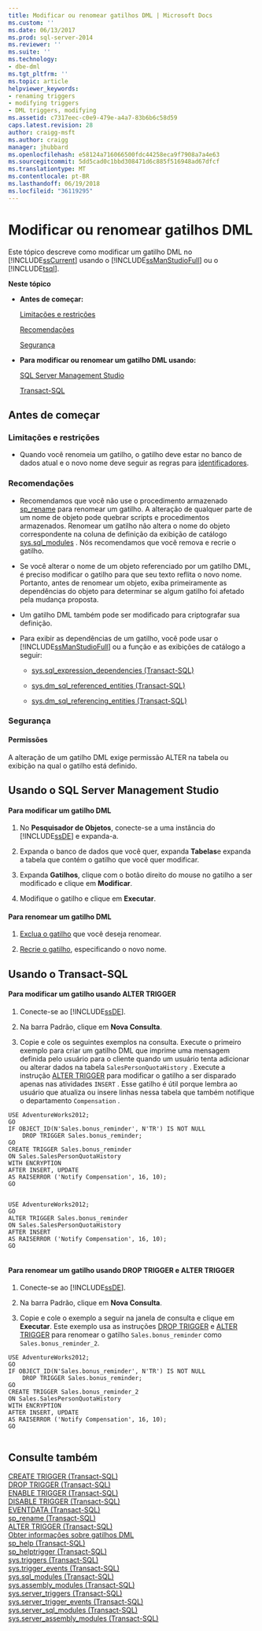 ```yaml
---
title: Modificar ou renomear gatilhos DML | Microsoft Docs
ms.custom: ''
ms.date: 06/13/2017
ms.prod: sql-server-2014
ms.reviewer: ''
ms.suite: ''
ms.technology:
- dbe-dml
ms.tgt_pltfrm: ''
ms.topic: article
helpviewer_keywords:
- renaming triggers
- modifying triggers
- DML triggers, modifying
ms.assetid: c7317eec-c0e9-479e-a4a7-83b6b6c58d59
caps.latest.revision: 28
author: craigg-msft
ms.author: craigg
manager: jhubbard
ms.openlocfilehash: e58124a716066500fdc44258eca9f7908a7a4e63
ms.sourcegitcommit: 5dd5cad0c1bbd308471d6c885f516948ad67dfcf
ms.translationtype: MT
ms.contentlocale: pt-BR
ms.lasthandoff: 06/19/2018
ms.locfileid: "36119295"
---
```

# <a name="modify-or-rename-dml-triggers"></a>Modificar ou renomear gatilhos DML
  Este tópico descreve como modificar um gatilho DML no [!INCLUDE[ssCurrent](../../includes/sscurrent-md.md)] usando o [!INCLUDE[ssManStudioFull](../../includes/ssmanstudiofull-md.md)] ou o [!INCLUDE[tsql](../../includes/tsql-md.md)].  
  
 **Neste tópico**  
  
-   **Antes de começar:**  
  
     [Limitações e restrições](#Restrictions)  
  
     [Recomendações](#Recommendations)  
  
     [Segurança](#Security)  
  
-   **Para modificar ou renomear um gatilho DML usando:**  
  
     [SQL Server Management Studio](#SSMSProcedure)  
  
     [Transact-SQL](#TsqlProcedure)  
  
##  <a name="BeforeYouBegin"></a> Antes de começar  
  
###  <a name="Restrictions"></a> Limitações e restrições  
  
-   Quando você renomeia um gatilho, o gatilho deve estar no banco de dados atual e o novo nome deve seguir as regras para [identificadores](../databases/database-identifiers.md).  
  
###  <a name="Recommendations"></a> Recomendações  
  
-   Recomendamos que você não use o procedimento armazenado [sp_rename](/sql/relational-databases/system-stored-procedures/sp-rename-transact-sql) para renomear um gatilho. A alteração de qualquer parte de um nome de objeto pode quebrar scripts e procedimentos armazenados. Renomear um gatilho não altera o nome do objeto correspondente na coluna de definição da exibição de catálogo [sys.sql_modules](/sql/relational-databases/system-catalog-views/sys-sql-modules-transact-sql) . Nós recomendamos que você remova e recrie o gatilho.  
  
-   Se você alterar o nome de um objeto referenciado por um gatilho DML, é preciso modificar o gatilho para que seu texto reflita o novo nome. Portanto, antes de renomear um objeto, exiba primeiramente as dependências do objeto para determinar se algum gatilho foi afetado pela mudança proposta.  
  
-   Um gatilho DML também pode ser modificado para criptografar sua definição.  
  
-   Para exibir as dependências de um gatilho, você pode usar o [!INCLUDE[ssManStudioFull](../../includes/ssmanstudiofull-md.md)] ou a função e as exibições de catálogo a seguir:  
  
    -   [sys.sql_expression_dependencies &#40;Transact-SQL&#41;](/sql/relational-databases/system-catalog-views/sys-sql-expression-dependencies-transact-sql)  
  
    -   [sys.dm_sql_referenced_entities &#40;Transact-SQL&#41;](/sql/relational-databases/system-dynamic-management-views/sys-dm-sql-referenced-entities-transact-sql)  
  
    -   [sys.dm_sql_referencing_entities &#40;Transact-SQL&#41;](/sql/relational-databases/system-dynamic-management-views/sys-dm-sql-referencing-entities-transact-sql)  
  
###  <a name="Security"></a> Segurança  
  
####  <a name="Permissions"></a> Permissões  
 A alteração de um gatilho DML exige permissão ALTER na tabela ou exibição na qual o gatilho está definido.  
  
##  <a name="SSMSProcedure"></a> Usando o SQL Server Management Studio  
  
#### <a name="to-modify-a-dml-trigger"></a>Para modificar um gatilho DML  
  
1.  No **Pesquisador de Objetos**, conecte-se a uma instância do [!INCLUDE[ssDE](../../../includes/ssde-md.md)] e expanda-a.  
  
2.  Expanda o banco de dados que você quer, expanda **Tabelas**e expanda a tabela que contém o gatilho que você quer modificar.  
  
3.  Expanda **Gatilhos**, clique com o botão direito do mouse no gatilho a ser modificado e clique em **Modificar**.  
  
4.  Modifique o gatilho e clique em **Executar**.  
  
#### <a name="to-rename-a-dml-trigger"></a>Para renomear um gatilho DML  
  
1.  [Exclua o gatilho](../triggers/dml-triggers.md) que você deseja renomear.  
  
2.  [Recrie o gatilho](../triggers/create-dml-triggers.md), especificando o novo nome.  
  
##  <a name="TsqlProcedure"></a> Usando o Transact-SQL  
  
#### <a name="to-modify-a-trigger-using-alter-trigger"></a>Para modificar um gatilho usando ALTER TRIGGER  
  
1.  Conecte-se ao [!INCLUDE[ssDE](../../../includes/ssde-md.md)].  
  
2.  Na barra Padrão, clique em **Nova Consulta**.  
  
3.  Copie e cole os seguintes exemplos na consulta. Execute o primeiro exemplo para criar um gatilho DML que imprime uma mensagem definida pelo usuário para o cliente quando um usuário tenta adicionar ou alterar dados na tabela `SalesPersonQuotaHistory` . Execute a instrução [ALTER TRIGGER](/sql/t-sql/statements/alter-trigger-transact-sql) para modificar o gatilho a ser disparado apenas nas atividades `INSERT` . Esse gatilho é útil porque lembra ao usuário que atualiza ou insere linhas nessa tabela que também notifique o departamento `Compensation` .  
  
```tsql  
USE AdventureWorks2012;  
GO  
IF OBJECT_ID(N'Sales.bonus_reminder', N'TR') IS NOT NULL  
    DROP TRIGGER Sales.bonus_reminder;  
GO  
CREATE TRIGGER Sales.bonus_reminder  
ON Sales.SalesPersonQuotaHistory  
WITH ENCRYPTION  
AFTER INSERT, UPDATE   
AS RAISERROR ('Notify Compensation', 16, 10);  
GO  
  
```  
  
```tsql  
USE AdventureWorks2012;  
GO  
ALTER TRIGGER Sales.bonus_reminder  
ON Sales.SalesPersonQuotaHistory  
AFTER INSERT  
AS RAISERROR ('Notify Compensation', 16, 10);  
GO  
  
```  
  
#### <a name="to-rename-a-trigger-using-drop-trigger-and-alter-trigger"></a>Para renomear um gatilho usando DROP TRIGGER e ALTER TRIGGER  
  
1.  Conecte-se ao [!INCLUDE[ssDE](../../../includes/ssde-md.md)].  
  
2.  Na barra Padrão, clique em **Nova Consulta**.  
  
3.  Copie e cole o exemplo a seguir na janela de consulta e clique em **Executar**. Este exemplo usa as instruções [DROP TRIGGER](/sql/t-sql/statements/drop-trigger-transact-sql) e [ALTER TRIGGER](/sql/t-sql/statements/alter-trigger-transact-sql) para renomear o gatilho `Sales.bonus_reminder` como `Sales.bonus_reminder_2`.  
  
```tsql  
USE AdventureWorks2012;  
GO  
IF OBJECT_ID(N'Sales.bonus_reminder', N'TR') IS NOT NULL  
    DROP TRIGGER Sales.bonus_reminder;  
GO  
CREATE TRIGGER Sales.bonus_reminder_2  
ON Sales.SalesPersonQuotaHistory  
WITH ENCRYPTION  
AFTER INSERT, UPDATE   
AS RAISERROR ('Notify Compensation', 16, 10);  
GO  
  
```  
  
## <a name="see-also"></a>Consulte também  
 [CREATE TRIGGER &#40;Transact-SQL&#41;](/sql/t-sql/statements/create-trigger-transact-sql)   
 [DROP TRIGGER &#40;Transact-SQL&#41;](/sql/t-sql/statements/drop-trigger-transact-sql)   
 [ENABLE TRIGGER &#40;Transact-SQL&#41;](/sql/t-sql/statements/enable-trigger-transact-sql)   
 [DISABLE TRIGGER &#40;Transact-SQL&#41;](/sql/t-sql/statements/disable-trigger-transact-sql)   
 [EVENTDATA &#40;Transact-SQL&#41;](/sql/t-sql/functions/eventdata-transact-sql)   
 [sp_rename &#40;Transact-SQL&#41;](/sql/relational-databases/system-stored-procedures/sp-rename-transact-sql)   
 [ALTER TRIGGER &#40;Transact-SQL&#41;](/sql/t-sql/statements/alter-trigger-transact-sql)   
 [Obter informações sobre gatilhos DML](../triggers/get-information-about-dml-triggers.md)   
 [sp_help &#40;Transact-SQL&#41;](/sql/relational-databases/system-stored-procedures/sp-help-transact-sql)   
 [sp_helptrigger &#40;Transact-SQL&#41;](/sql/relational-databases/system-stored-procedures/sp-helptrigger-transact-sql)   
 [sys.triggers &#40;Transact-SQL&#41;](/sql/relational-databases/system-catalog-views/sys-triggers-transact-sql)   
 [sys.trigger_events &#40;Transact-SQL&#41;](/sql/relational-databases/system-catalog-views/sys-trigger-events-transact-sql)   
 [sys.sql_modules &#40;Transact-SQL&#41;](/sql/relational-databases/system-catalog-views/sys-sql-modules-transact-sql)   
 [sys.assembly_modules &#40;Transact-SQL&#41;](/sql/relational-databases/system-catalog-views/sys-assembly-modules-transact-sql)   
 [sys.server_triggers &#40;Transact-SQL&#41;](/sql/relational-databases/system-catalog-views/sys-server-triggers-transact-sql)   
 [sys.server_trigger_events &#40;Transact-SQL&#41;](/sql/relational-databases/system-catalog-views/sys-server-trigger-events-transact-sql)   
 [sys.server_sql_modules &#40;Transact-SQL&#41;](/sql/relational-databases/system-catalog-views/sys-server-sql-modules-transact-sql)   
 [sys.server_assembly_modules &#40;Transact-SQL&#41;](/sql/relational-databases/system-catalog-views/sys-server-assembly-modules-transact-sql)  
  
  
